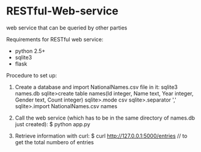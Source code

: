 # RESTful-Web-service
web service that can be queried by other parties

Requirements for RESTful web service:
- python 2.5+
- sqlite3
- flask

Procedure to set up:

1) Create a database and import NationalNames.csv file in it:
sqlite3 names.db
sqlite>create table names(Id integer, Name text, Year integer, Gender text, Count integer)
sqlite>.mode csv
sqlite>.separator ','
sqlite>.import NationalNames.csv names

2) Call the web service (which has to be in the same directory of names.db just created):
$ python app.py

3) Retrieve information with curl:
$ curl http://127.0.0.1:5000/entries // to get the total numbero of entries


